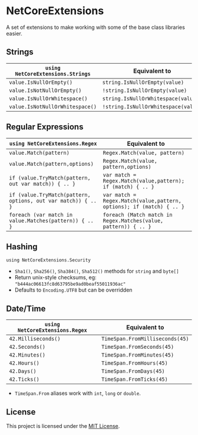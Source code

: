 # NetCoreExtensions

A set of extensions to make working with some of the base class libraries easier.


## Strings

| `using NetCoreExtensions.Strings` | Equivalent to                         |
| --------------------------------- | ------------------------------------- |
| `value.IsNullOrEmpty()`           | `string.IsNullOrEmpty(value)`         |
| `value.IsNotNullOrEmpty()`        | `!string.IsNullOrEmpty(value)`        |
| `value.IsNullOrWhitespace()`      | `string.IsNullOrWhitespace(value)`    |
| `value.IsNotNullOrWhitespace()`   | `!string.IsNullOrWhitespace(value)`   |

## Regular Expressions

| `using NetCoreExtensions.Regex`                                 | Equivalent to                                                          |
| --------------------------------------------------------------- | ---------------------------------------------------------------------- |
| `value.Match(pattern)`                                          | `Regex.Match(value, pattern)`                                          |
| `value.Match(pattern,options)`                                  | `Regex.Match(value, pattern,options)`                                  |
| `if (value.TryMatch(pattern, out var match)) { .. }`            | `var match = Regex.Match(value,pattern); if (match) { .. }`            |
| `if (value.TryMatch(pattern, options, out var match)) { .. }`   | `var match = Regex.Match(value,pattern, options); if (match) { .. }`   |
| `foreach (var match in value.Matches(pattern)) { .. } `         | `foreach (Match match in Regex.Matches(value, pattern)) { .. } `       |

## Hashing

`using NetCoreExtensions.Security`

* `Sha1()`, `Sha256()`, `Sha384()`, `Sha512()` methods for `string` and `byte[]`
* Return unix-style checksums, eg: `"b444ac06613fc8d63795be9ad0beaf55011936ac"`
* Defaults to `Encoding.UTF8` but can be overridden

## Date/Time

| `using NetCoreExtensions.Regex`   | Equivalent to                         |
| --------------------------------- | ------------------------------------- |
| `42.Milliseconds()`               | `TimeSpan.FromMilliseconds(45)`       |
| `42.Seconds()`                    | `TimeSpan.FromSeconds(45)`            |
| `42.Minutes()`                    | `TimeSpan.FromMinutes(45)`            |
| `42.Hours()`                      | `TimeSpan.FromHours(45)`              |
| `42.Days()`                       | `TimeSpan.FromDays(45)`               |
| `42.Ticks()`                      | `TimeSpan.FromTicks(45)`              |

 * `TimeSpan.From` aliases work with `int`, `long` or `double`.


## License

This project is licensed under the [MIT License](LICENSE.md).
